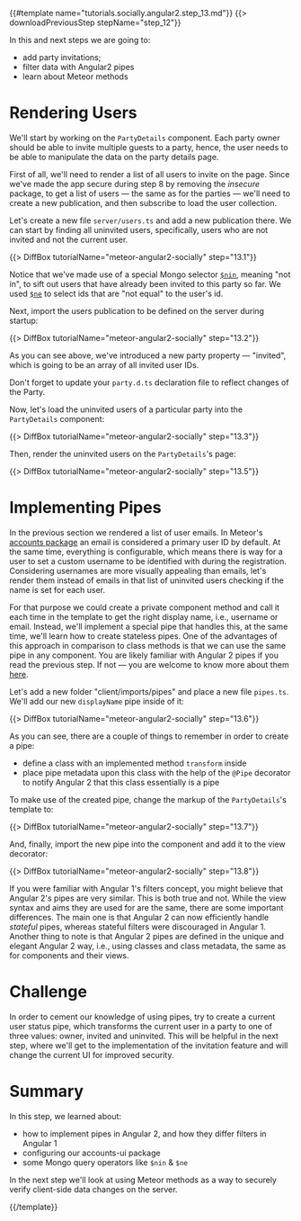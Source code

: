 {{#template name="tutorials.socially.angular2.step_13.md"}} {{> downloadPreviousStep stepName="step_12"}}

In this and next steps we are going to:

- add party invitations;
- filter data with Angular2 pipes
- learn about Meteor methods

# Rendering Users

We'll start by working on the `PartyDetails` component. Each party owner should be able to invite multiple guests to a party, hence, the user needs to be able to manipulate the data on the party details page.

First of all, we'll need to render a list of all users to invite on the page. Since we've made the app secure during step 8 by removing the _insecure_ package, to get a list of users — the same as for the parties — we'll need to create a new publication, and then subscribe to load the user collection.

Let's create a new file `server/users.ts` and add a new publication there. We can start by finding all uninvited users, specifically, users who are not invited and not the current user.

{{> DiffBox tutorialName="meteor-angular2-socially" step="13.1"}}

Notice that we've made use of a special Mongo selector [`$nin`](https://docs.mongodb.org/manual/reference/operator/query/nin/),
meaning "not in", to sift out users that have already been invited to this party so far.
We used [`$ne`](https://docs.mongodb.org/manual/reference/operator/query/ne/) to select ids
that are "not equal" to the user's id.

Next, import the users publication to be defined on the server during startup:

{{> DiffBox tutorialName="meteor-angular2-socially" step="13.2"}}

As you can see above, we've introduced a new party property — "invited", which is going to be an array of all invited user IDs.

Don't forget to update your `party.d.ts` declaration file to reflect changes of the Party.

Now, let's load the uninvited users of a particular party into the `PartyDetails` component:

{{> DiffBox tutorialName="meteor-angular2-socially" step="13.3"}}

Then, render the uninvited users on the `PartyDetails`'s page:

{{> DiffBox tutorialName="meteor-angular2-socially" step="13.5"}}

# Implementing Pipes

In the previous section we rendered a list of user emails. In Meteor's [accounts package](http://docs.meteor.com/#/full/accounts_api) an email is considered a primary user ID by default. At the same time, everything is configurable, which means there is way for a user to set a custom username to be identified with during the registration. Considering usernames are more visually appealing than emails, let's render them instead of emails in that list of uninvited users checking if the name is set for each user.

For that purpose we could create a private component method and call it each time in the template to get the right display name, i.e., username or email. Instead, we'll implement a special pipe that handles this, at the same time, we'll learn how to create stateless pipes. One of the advantages of this approach in comparison to class methods is that we can use the same pipe in any component. You are likely familiar with Angular 2 pipes if you read the previous step. If not — you are welcome to know more about them [here](https://angular.io/docs/ts/latest/guide/pipes.html).

Let's add a new folder "client/imports/pipes" and place a new file `pipes.ts`. We'll add our new `displayName` pipe inside of it:

{{> DiffBox tutorialName="meteor-angular2-socially" step="13.6"}}

As you can see, there are a couple of things to remember in order to create a pipe:

- define a class with an implemented method `transform` inside
- place pipe metadata upon this class with the help of the `@Pipe` decorator to notify Angular 2 that this class essentially is a pipe

To make use of the created pipe, change the markup of the `PartyDetails`'s template to:

{{> DiffBox tutorialName="meteor-angular2-socially" step="13.7"}}

And, finally, import the new pipe into the component and add it to the view decorator:

{{> DiffBox tutorialName="meteor-angular2-socially" step="13.8"}}

If you were familiar with Angular 1's filters concept, you might believe that Angular 2's pipes are very similar. This is both true and not. While the view syntax and aims they are used for are the same, there are some important differences. The main one is that Angular 2 can now efficiently handle _stateful_ pipes, whereas stateful filters were discouraged in Angular 1. Another thing to note is that Angular 2 pipes are defined in the unique and elegant Angular 2 way, i.e., using classes and class metadata, the same as for components and their views.

# Challenge

In order to cement our knowledge of using pipes, try to create a current user status pipe, which transforms the current user in a party to one of three values: owner, invited and uninvited. This will be helpful in the next step, where we'll get to the implementation of the invitation feature and will change the current UI for improved security.

# Summary

In this step, we learned about:

- how to implement pipes in Angular 2, and how they differ filters in Angular 1
- configuring our accounts-ui package
- some Mongo query operators like `$nin` & `$ne`

In the next step we'll look at using Meteor methods as a way to securely verify client-side data changes on the server.

{{/template}}
